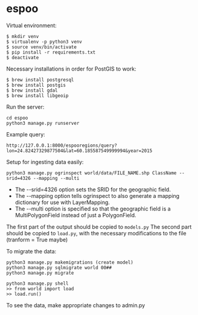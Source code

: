 # espoo


Virtual environment:
```
$ mkdir venv
$ virtualenv -p python3 venv
$ source venv/bin/activate
$ pip install -r requirements.txt
$ deactivate
```

Necessary installations in order for PostGIS to work:
```
$ brew install postgresql
$ brew install postgis
$ brew install gdal
$ brew install libgeoip
```


Run the server:
```
cd espoo
python3 manage.py runserver
```

Example query:
```
http://127.0.0.1:8000/espooregions/query?lon=24.82427329877504&lat=60.185587549999994&year=2015
```


Setup for ingesting data easily:
```
python3 manage.py ogrinspect world/data/FILE_NAME.shp ClassName --srid=4326 --mapping --multi
```
- The --srid=4326 option sets the SRID for the geographic field.
- The --mapping option tells ogrinspect to also generate a mapping dictionary for use with LayerMapping.
- The --multi option is specified so that the geographic field is a MultiPolygonField instead of just a PolygonField.

The first part of the output should be copied to `models.py`
The second part should be copied to `load.py`, with the necessary modifications to the file (tranform = True maybe)


To migrate the data:
```
python3 manage.py makemigrations (create model)
python3 manage.py sqlmigrate world 00##
python3 manage.py migrate

python3 manage.py shell
>> from world import load
>> load.run()
```

To see the data, make appropriate changes to admin.py
